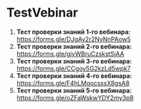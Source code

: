 # TestVebinar


1. **Тест проверки знаний 1-го вебинара:** https://forms.gle/DJgAy2r2NvNnPAow5
2. **Тест проверки знаний 2-го вебинара:** https://forms.gle/gjyWBruCzskstSjAA
3. **Тест проверки знаний 3-го вебинара:** https://forms.gle/CCgoy5G2kzLd5wpk7
4. **Тест проверки знаний 4-го вебинара:** https://forms.gle/F4hLMqocsssX8gsA8
4. **Тест проверки знаний 5-го вебинара:** https://forms.gle/oZFaWskwYDY2my3p8
